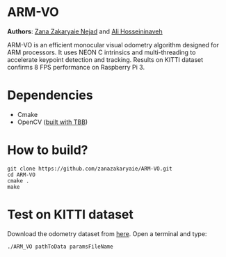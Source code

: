 # ARM-VO

**Authors**: [Zana Zakaryaie Nejad](http://imrid.net/) and [Ali Hosseininaveh](https://wp.kntu.ac.ir/hosseininaveh/Hosseininaveh_CV.html)

ARM-VO is an efficient monocular visual odometry algorithm designed for ARM processors. It uses NEON C intrinsics and multi-threading to accelerate keypoint detection and tracking. Results on KITTI dataset confirms 8 FPS performance on Raspberry Pi 3. 

# Dependencies
- Cmake
- OpenCV ([built with TBB](https://www.theimpossiblecode.com/blog/intel-tbb-on-raspberry-pi/))

# How to build?
```
git clone https://github.com/zanazakaryaie/ARM-VO.git
cd ARM-VO
cmake .
make
```
# Test on KITTI dataset
Download the odometry dataset from [here](http://www.cvlibs.net/datasets/kitti/eval_odometry.php).
Open a terminal and type:
```
./ARM_VO pathToData paramsFileName
```



